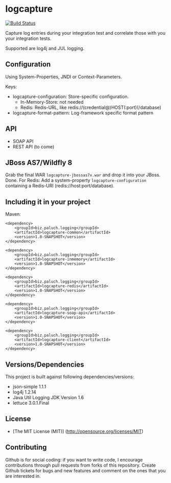 logcapture
=========================

[![Build Status](https://api.travis-ci.org/mp911de/logcapture.svg)](https://travis-ci.org/mp911de/logcapture)

Capture log entries during your integration test and correlate those with you your integration tests.

Supported are log4j and JUL logging.


Configuration
--------------
Using System-Properties, JNDI or Context-Parameters.

Keys:
* logcapture-configuration: Store-specific configuration.
    * In-Memory-Store: not needed
    * Redis: Redis-URL, like redis://(credential@)HOST(:port)(/database)
* logcapture-format-pattern: Log-framework specific format pattern

API
--------------

* SOAP API
* REST API (to come)

JBoss AS7/Wildfly 8
--------------

Grab the final WAR `logcapture-jbossas7x.war` and drop it into your JBoss. Done.
For Redis: Add a system-property `logcapture-configuration` containing a Redis-URI (redis://host:port/database).

Including it in your project
--------------

Maven:

    <dependency>
        <groupId>biz.paluch.logging</groupId>
        <artifactId>logcapture-common</artifactId>
        <version>1.0-SNAPSHOT</version>
    </dependency>

    <dependency>
        <groupId>biz.paluch.logging</groupId>
        <artifactId>logcapture-inmemory</artifactId>
        <version>1.0-SNAPSHOT</version>
    </dependency>

    <dependency>
        <groupId>biz.paluch.logging</groupId>
        <artifactId>logcapture-redis</artifactId>
        <version>1.0-SNAPSHOT</version>
    </dependency>

    <dependency>
        <groupId>biz.paluch.logging</groupId>
        <artifactId>logcapture-soap-api</artifactId>
        <version>1.0-SNAPSHOT</version>
    </dependency>

    <dependency>
        <groupId>biz.paluch.logging</groupId>
        <artifactId>logcapture-client</artifactId>
        <version>1.0-SNAPSHOT</version>
    </dependency>


Versions/Dependencies
--------------
This project is built against following dependencies/versions:

* json-simple 1.1.1
* log4j 1.2.14
* Java Util Logging JDK Version 1.6
* lettuce 3.0.1.Final


License
-------
* [The MIT License (MIT)] (http://opensource.org/licenses/MIT)

Contributing
-------
Github is for social coding: if you want to write code, I encourage contributions through pull requests from forks of this repository. 
Create Github tickets for bugs and new features and comment on the ones that you are interested in.


